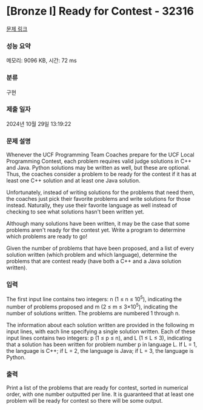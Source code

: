 # [Bronze I] Ready for Contest - 32316 

[문제 링크](https://www.acmicpc.net/problem/32316) 

### 성능 요약

메모리: 9096 KB, 시간: 72 ms

### 분류

구현

### 제출 일자

2024년 10월 29일 13:19:22

### 문제 설명

<p>Whenever the UCF Programming Team Coaches prepare for the UCF Local Programming Contest, each problem requires valid judge solutions in C++ and Java. Python solutions may be written as well, but these are optional. Thus, the coaches consider a problem to be ready for the contest if it has at least one C++ solution and at least one Java solution.</p>

<p>Unfortunately, instead of writing solutions for the problems that need them, the coaches just pick their favorite problems and write solutions for those instead. Naturally, they use their favorite language as well instead of checking to see what solutions hasn't been written yet.</p>

<p>Although many solutions have been written, it may be the case that some problems aren't ready for the contest yet. Write a program to determine which problems are ready to go!</p>

<p>Given the number of problems that have been proposed, and a list of every solution written (which problem and which language), determine the problems that are contest ready (have both a C++ and a Java solution written).</p>

### 입력 

 <p>The first input line contains two integers: n (1 ≤ n ≤ 10<sup>5</sup>), indicating the number of problems proposed and m (2 ≤ m ≤ 3×10<sup>5</sup>), indicating the number of solutions written. The problems are numbered 1 through n.</p>

<p>The information about each solution written are provided in the following m input lines, with each line specifying a single solution written. Each of these input lines contains two integers: p (1 ≤ p ≤ n), and L (1 ≤ L ≤ 3), indicating that a solution has been written for problem number p in language L. If L = 1, the language is C++; if L = 2, the language is Java; if L = 3, the language is Python.</p>

### 출력 

 <p>Print a list of the problems that are ready for contest, sorted in numerical order, with one number outputted per line. It is guaranteed that at least one problem will be ready for contest so there will be some output.</p>

